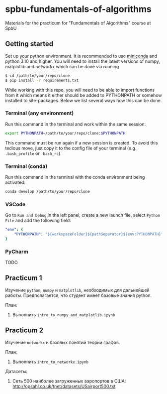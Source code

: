 # spbu-fundamentals-of-algorithms
Materials for the practicum for "Fundamentals of Algorithms" course at SpbU

## Getting started

Set up your python environment. It is recommended to use [miniconda](https://docs.anaconda.com/miniconda) and python 3.10 and higher. You will need to install the latest versions of numpy, matplotlib and networkx which can be done via running
```bash
$ cd /path/to/your/repo/clone
$ pip install -r requirements.txt
```

While working with this repo, you will need to be able to import functions from it which means it either should be added to PYTHONPATH or somehow installed to site-packages. Below we list several ways how this can be done.

### Terminal (any environment)

Run this command in the terminal and work within the same session:
```bash
export PYTHONPATH=/path/to/your/repo/clone:$PYTHONPATH
```
This command must be run again if a new session is created. To avoid this tedious move, just copy it to the config file of your terminal (e.g., `.bash_profile` or `.bash_rc`).

### Terminal (conda)

Run this command in the terminal with the conda environment being activated:
```bash
conda develop /path/to/your/repo/clone
```

### VSCode

Go to `Run and Debug` in the left panel, create a new launch file, select `Python File` and add the following field:
```yaml
"env": {
    "PYTHONPATH": "${workspaceFolder}${pathSeparator}${env:PYTHONPATH}"
}
```

### PyCharm

TODO

## Practicum 1

Изучение `python`, `numpy` и  `matplotlib`, необходимых для дальнейшей работы. Предполагается, что студент имеет базовые знания python.

План:
1. Выполнить `intro_to_numpy_and_matplotlib.ipynb`

## Practicum 2

Изучение `networkx` и базовых понятий теории графов.

План:
1. Выполнить `intro_to_networkx.ipynb`

Датасеты:
1. Сеть 500 наиболее загруженных аэропортов в США: http://opsahl.co.uk/tnet/datasets/USairport500.txt

